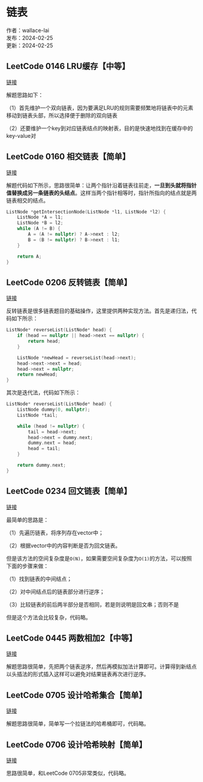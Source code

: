 # 链表

作者：wallace-lai </br>
发布：2024-02-25 </br>
更新：2024-02-25 <br>

## LeetCode 0146 LRU缓存【中等】
[链接](https://leetcode.cn/problems/lru-cache/description/)

解题思路如下：

（1）首先维护一个双向链表，因为要满足LRU的规则需要频繁地将链表中的元素移动到链表头部，所以选择便于删除的双向链表

（2）还要维护一个key到对应链表结点的映射表，目的是快速地找到在缓存中的key-value对



## LeetCode 0160 相交链表【简单】
[链接](https://leetcode.cn/problems/intersection-of-two-linked-lists/description/)

解题代码如下所示，思路很简单：让两个指针沿着链表往前走，**一旦到头就将指针值替换成另一条链表的头结点**。这样当两个指针相等时，指针所指向的结点就是两链表相交的结点。

```cpp
ListNode *getIntersectionNode(ListNode *l1, ListNode *l2) {
    ListNode *A = l1;
    ListNode *B = l2;
    while (A != B) {
        A = (A != nullptr) ? A->next : l2;
        B = (B != nullptr) ? B->next : l1;
    }

    return A;
}
```

## LeetCode 0206 反转链表【简单】
[链接](https://leetcode.cn/problems/reverse-linked-list/description/)

反转链表是很多链表题目的基础操作，这里提供两种实现方法。首先是递归法，代码如下所示：

```cpp
ListNode* reverseList(ListNode* head) {
    if (head == nullptr || head->next == nullptr) {
        return head;
    }

    ListNode *newHead = reverseList(head->next);
    head->next->next = head;
    head->next = nullptr;
    return newHead;
}
```

其次是迭代法，代码如下所示：

```cpp
ListNode* reverseList(ListNode* head) {
    ListNode dummy(0, nullptr);
    ListNode *tail;

    while (head != nullptr) {
        tail = head->next;
        head->next = dummy.next;
        dummy.next = head;
        head = tail;
    }

    return dummy.next;
}
```

## LeetCode 0234 回文链表【简单】
[链接](https://leetcode.cn/problems/palindrome-linked-list/description/)

最简单的思路是：

（1）先遍历链表，将序列存在vector中；

（2）根据vector中的内容判断是否为回文链表。

但是该方法的空间复杂度是`O(N)`，如果需要空间复杂度为`O(1)`的方法，可以按照下面的步骤来做：

（1）找到链表的中间结点；

（2）对中间结点后的链表部分进行逆序；

（3）比较链表的前后两半部分是否相同，若是则说明是回文串；否则不是

但是这个方法会比较复杂，代码略。



## LeetCode 0445 两数相加2【中等】
[链接](https://leetcode.cn/problems/add-two-numbers-ii/description/)

解题思路很简单，先把两个链表逆序，然后再模拟加法计算即可。计算得到新结点以头插法的形式插入这样可以避免对结果链表再次进行逆序。


## LeetCode 0705 设计哈希集合【简单】
[链接](https://leetcode.cn/problems/design-hashset/description/)

解题思路很简单，简单写一个拉链法的哈希桶即可，代码略。

## LeetCode 0706 设计哈希映射【简单】
[链接](https://leetcode.cn/problems/design-hashmap/description/)

思路很简单，和LeetCode 0705非常类似，代码略。

